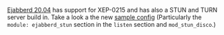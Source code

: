 [Ejabberd 20.04](https://www.process-one.net/blog/ejabberd-20-04/) has support for XEP-0215 and has also a STUN and TURN server build in. Take a look a the new [sample config](https://github.com/processone/ejabberd/blob/master/ejabberd.yml.example) (Particularly the `module: ejabberd_stun` section in the `listen` section and `mod_stun_disco`.)
